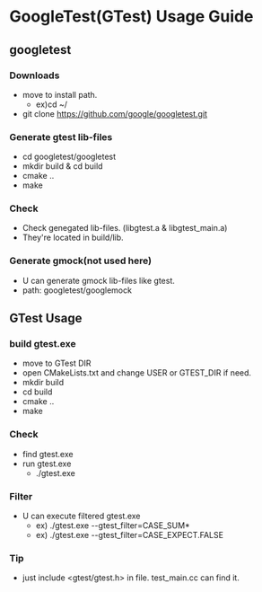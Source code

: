 # GoogleTest(GTest) Usage Guide

## googletest
### Downloads
* move to install path. 
  * ex)cd ~/
* git clone https://github.com/google/googletest.git
### Generate gtest lib-files
* cd googletest/googletest
* mkdir build & cd build
* cmake ..
* make
### Check
* Check genegated lib-files. (libgtest.a & libgtest_main.a)
* They're located in build/lib.
### Generate gmock(not used here)
* U can generate gmock lib-files like gtest.
* path: googletest/googlemock

## GTest Usage
### build gtest.exe
* move to GTest DIR
* open CMakeLists.txt and change USER or GTEST_DIR if need.
* mkdir build
* cd build
* cmake ..
* make
### Check
* find gtest.exe
* run gtest.exe
  * ./gtest.exe
### Filter
* U can execute filtered gtest.exe
  * ex) ./gtest.exe --gtest_filter=CASE_SUM*
  * ex) ./gtest.exe --gtest_filter=CASE_EXPECT.FALSE
### Tip
* just include <gtest/gtest.h> in file. test_main.cc can find it.
